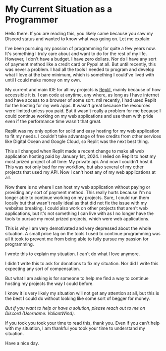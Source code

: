 # My Current Situation as a Programmer

Hello there. If you are reading this, you likely came because you saw my Discord status and wanted to know what was going on. Let me explain:

I've been pursuing my passion of programming for quite a few years now. It's something I truly care about and want to do for the rest of my life. However, I don't have a budget. I have zero dollars. Nor do I have any sort of payment method like a credit card or Pypal at all. But until recently, this was never a problem. I had all the tools I needed to program and develop what I love at the bare minimum, which is something I could've lived with until I could make money on my own.

My current and main IDE for all my projects is [Replit](https://replit.com), mainly because of how accessible it is. I can code at anytime, any where, as long as I have internet and have access to a browser of some sort.  ntil recently, I had used Replit for the hosting for my web apps. It wasn't great because the resources were limited unless you paid. But it wasn't really a problem for me because I could continue working on my web  applications and use them with pride even if the performance time wasn't that great. 

Replit was my only option for solid and easy hosting for my web application to fit my needs. I couldn't take advantage of free credits from other services like Digital Ocean and Google Cloud, so Replit was the next best thing.

This all changed when Replit made a recent change to make all web application hosting paid by January 1st, 2024. I relied on Replit to host my most prized project of all time: My private api. And now I couldn't host it. This was not only bad for my workflow, but also several of my other projects that used my API. Now I can't host any of my web applications at all. 

Now there is no where I can host my web application without paying or providing any sort of payment method. This really hurts because I'm no longer able to continue working on my projects. Sure, I could run them locally but that wasn't really ideal as that did not fix the issue with my websites breaking. I could also work on other projects that aren't web applications, but it's not something I can live with as I no longer have the tools to pursue my most prized projects, which were web applications.

This is why I am very demotivated and very depressed about the whole situation. A small price tag on the tools I used to continue programming was all it took to prevent me from being able to fully pursue my passion for programming.

I wrote this to explain my situation. I can't do what I love anymore.

I didn't write this to ask for donations to fix my situation. Nor did I write this expecting any sort of compensation. 

But what I am asking is for someone to help me find a way to continue hosting my projects the way I could before. 

I know it is very likely my situation will not get any attention at all, but this is the best I could do without looking like some sort of begger for money.

_But if you want to help or have a solution, please reach out to me on Discord (Username: ValiantWind)._

If you took you took your time to read this, thank you. Even if you can't help with my situation, I am thankful you took your time to understand my situation.

Have a nice day.
